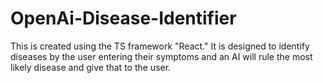 # OpenAi-Disease-Identifier
This is created using the TS framework "React." It is designed to identify diseases by the user entering their symptoms and an AI will rule the most likely disease and give that to the user.
